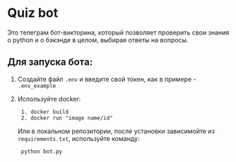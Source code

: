 # Quiz bot

Это телеграм бот-викторина, который позволяет проверить свои знания о python
и о бэкэнде в целом, выбирая ответы на вопросы.


## Для запуска бота:

 1. Создайте файл `.env` и введите свой токен, как в примере  - `.env_example`


2. Используйте docker:

        1. docker build
        2. docker run "image name/id"

    Или в локальном репозитории, после установки зависимойте из `requirements.txt`,
    используйте команду:

        python bot.py
